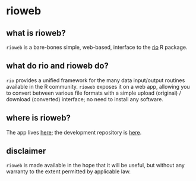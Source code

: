 # rioweb

## what is rioweb?

`rioweb` is a bare-bones simple, web-based, interface to the
[rio](http://cran.rstudio.com/web/packages/rio) R package.

## what do rio and rioweb do?

`rio` provides a unified framework for the many data input/output
routines available in the R community. `rioweb` exposes it on a web app,
allowing you to convert between various file formats with a simple
upload (original) / download (converted) interface; no need to install
any software.

## where is rioweb?

The app lives [here](https://gallery.shinyapps.io/rioweb); the development
repository is [here](http://github.com/lbraglia/rioweb).

## disclaimer

`rioweb` is made available in the hope that it will be useful, but without
any warranty to the extent permitted by applicable law.
